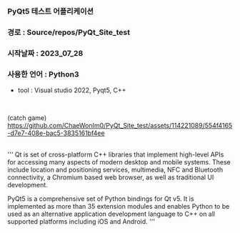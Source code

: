 
### PyQt5 테스트 어플리케이션

### 경로 : Source/repos/PyQt_Site_test

### 시작날짜 : 2023_07_28

### 사용한 언어 : Python3

- tool : Visual studio 2022, Pyqt5, C++

<br>

(catch game)
https://github.com/ChaeWonIm0/PyQt_Site_test/assets/114221089/554f4165-d7e7-408e-bac5-3835161bf4ee


<br>
'''
Qt is set of cross-platform C++ libraries that implement high-level APIs for
accessing many aspects of modern desktop and mobile systems.  These include
location and positioning services, multimedia, NFC and Bluetooth connectivity,
a Chromium based web browser, as well as traditional UI development.

PyQt5 is a comprehensive set of Python bindings for Qt v5.  It is implemented
as more than 35 extension modules and enables Python to be used as an
alternative application development language to C++ on all supported platforms
including iOS and Android.
'''
